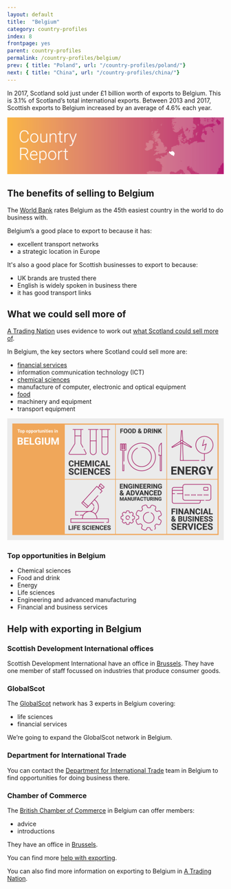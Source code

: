 ```yaml
---
layout: default
title:  "Belgium"
category: country-profiles
index: 8
frontpage: yes
parent: country-profiles
permalink: /country-profiles/belgium/
prev: { title: "Poland", url: "/country-profiles/poland/"}
next: { title: "China", url: "/country-profiles/china/"}
---
```


<p class="leader">
In 2017, Scotland sold just under £1 billion worth of exports to Belgium. This is 3.1% of Scotland’s total international exports. Between 2013 and 2017, Scottish exports to Belgium increased by an average of 4.6% each year.</p>

![An image of Belgium outlined on a map](/assets/images/country_maps/08-Belgium.png)

## The benefits of selling to Belgium
The [World Bank](http://www.doingbusiness.org/en/rankings) rates Belgium as the 45th easiest country in the world to do business with.

Belgium’s a good place to export to because it has:

* excellent transport networks
* a strategic location in Europe

It's also a good place for Scottish businesses to export to because:

* UK brands are trusted there
* English is widely spoken in business there
* it has good transport links

## What we could sell more of
[A Trading Nation](https://www.gov.scot/publications/scotland-a-trading-nation/) uses evidence to work out [what Scotland could sell more of](/what-we-could-sell-more-of/).

In Belgium, the key sectors where Scotland could sell more are:

* [financial services](/sectors/financial-and-business-services/)
* information communication technology (ICT)
* [chemical sciences](/sectors/life-and-chemical-sciences/)
* manufacture of computer, electronic and optical equipment
* [food](/sectors/food-and-drink/)
* machinery and equipment
* transport equipment

![An infographic of top opportunities in Belgium](/assets/images/country_infographics/08-Belgium-top-opportunities.png)

<div class="hidden . visually-hidden">
<h3>Top opportunities in Belgium</h3>
<ul>
<li>Chemical sciences</li>
<li>Food and drink</li>
<li>Energy</li>
<li>Life sciences</li>
<li>Engineering and advanced manufacturing</li>
<li>Financial and business services</li>
</ul>
</div>

## Help with exporting in Belgium

### Scottish Development International offices

Scottish Development International have an office in [Brussels](https://www.sdi.co.uk/about-sdi/global-offices/europe-middle-east-and-africa/belgium-brussels). They have one member of staff focussed on industries that produce consumer goods.

### GlobalScot

The [GlobalScot](https://www.globalscot.com/) network has 3 experts in Belgium covering:

* life sciences
* financial services

We’re going to expand the GlobalScot network in Belgium.

### Department for International Trade

You can contact the [Department for International Trade](https://www.gov.uk/government/publications/exporting-to-belgium/exporting-to-belgium) team in Belgium to find opportunities for doing business there.  

### Chamber of Commerce

The [British Chamber of Commerce](https://www.britishchamber.be/) in Belgium can offer members:

* advice
* introductions

They have an office in [Brussels](https://www.britishchamber.be/).

You can find more [help with exporting](/help-for-businesses/).

You can also find more information on exporting to Belgium in [A Trading Nation](https://www.gov.scot/publications/scotland-a-trading-nation/).
